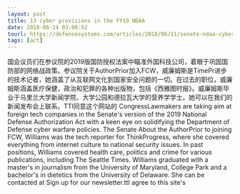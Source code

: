 ```yaml
---
layout: post
title: 13 cyber provisions in the FY19 NDAA
date: 2018-06-14 03:00:52
tourl: https://defensesystems.com/articles/2018/06/11/senate-ndaa-cyber.aspx
tags: [act]
---
```

国会议员们在参议院的2019版国防授权法案中瞄准外国科技公司，着眼于巩固国防部的网络战政策。参议院关于AuthorPrior加入FCW，威廉姆斯是TimePr进步的技术记者，她涵盖了从互联网文化到国家安全问题的一切。在过去的职位，威廉姆斯涵盖医疗保健，政治和犯罪的各种出版物，包括《西雅图时报》。威廉姆斯毕业于马里兰大学新闻学院、大学公园和德拉瓦大学的营养学学士。她可以在我们的新闻发布会上联系。TTI同意这个网站的
CongressLawmakers are taking aim at foreign tech companies in the Senate's version of the 2019 National Defense Authorization Act with a keen eye on solidifying the Department of Defense cyber warfare policies. The Senate About the AuthorPrior to joining FCW, Williams was the tech reporter for ThinkProgress, where she covered everything from internet culture to national security issues. In past positions, Williams covered health care, politics and crime for various publications, including The Seattle Times. Williams graduated with a master's in journalism from the University of Maryland, College Park and a bachelor's in dietetics from the University of Delaware. She can be contacted at Sign up for our newsletter.ttI agree to this site's 